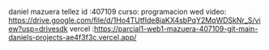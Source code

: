 daniel mazuera tellez 
id :407109 
curso: programacion wed 
video: https://drive.google.com/file/d/1Ho4TUtfIde8jaKX4sbPqY2MqWDSkNr_S/view?usp=drivesdk
vercel :https://parcial1-web1-mazuera-407109-git-main-daniels-projects-ae4f3f3c.vercel.app/
